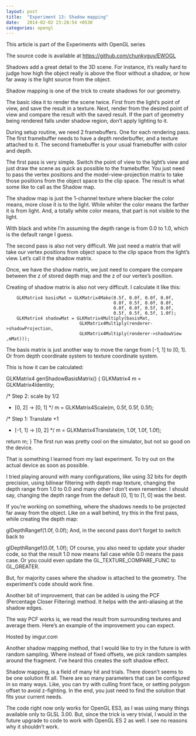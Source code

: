 ```yaml
---
layout: post
title:  "Experiment 13: Shadow mapping"
date:   2014-02-02 23:28:54 +0530
categories: opengl
---
```


This article is part of the Experiments with OpenGL series

The source code is available at https://github.com/chunkyguy/EWOGL

Shadows add a great detail to the 3D scene. For instance, it’s really hard to judge how high the object really is above the floor without a shadow, or how far away is the light source from the object.


Shadow mapping is one of the trick to create shadows for our geometry.

The basic idea it to render the scene twice. First from the light’s point of view, and save the result in a texture. Next, render from the desired point of view and compare the result with the saved result. If the part of geometry being rendered falls under shadow region, don’t apply lighting to it.

During setup routine, we need 2 framebuffers. One for each rendering pass. The first framebuffer needs to have a depth renderbuffer, and a texture attached to it. The second framebuffer is your usual framebuffer with color and depth.

The first pass is very simple. Switch the point of view to the light’s view and just draw the scene as quick as possible to the framebuffer. You just need to pass the vertex positions and the model-view-projection matrix to take those positions from the object space to the clip space. The result is what some like to call as the Shadow map.

The shadow map is just the 1-channel texture where blacker the color means, more close it is to the light. While whiter the color means the farther it is from light. And, a totally white color means, that part is not visible to the light.

With black and white I’m assuming the depth range is from 0.0 to 1.0, which is the default range I guess.

The second pass is also not very difficult. We just need a matrix that will take our vertex positions from object space to the clip space from the light’s view. Let’s call it the shadow matrix.

Once, we have the shadow matrix, we just need to compare the compare between the z of stored depth map and the z of our vertex’s position.

Creating of shadow matrix is also not very difficult. I calculate it like this:

``` objc
    GLKMatrix4 basisMat = GLKMatrix4Make(0.5f, 0.0f, 0.0f, 0.0f,
                                         0.0f, 0.5f, 0.0f, 0.0f,
                                         0.0f, 0.0f, 0.5f, 0.0f,
                                         0.5f, 0.5f, 0.5f, 1.0f);
    GLKMatrix4 shadowMat = GLKMatrix4Multiply(basisMat,                  
                            GLKMatrix4Multiply(renderer->shadowProjection,  
                            GLKMatrix4Multiply(renderer->shadowView ,mMat)));
```
The basis matrix is just another way to move the range from [-1, 1] to [0, 1]. Or from depth coordinate system to texture coordinate system.

This is how it can be calculated:


GLKMatrix4 genShadowBasisMatrix()
{
  GLKMatrix4 m = GLKMatrix4Identity;
  
  /* Step 2: scale by 1/2 
   * [0, 2] -> [0, 1]
   */
  m = GLKMatrix4Scale(m, 0.5f, 0.5f, 0.5f);

  /* Step 1: Translate +1 
   * [-1, 1] -> [0, 2]
   */
  m = GLKMatrix4Translate(m, 1.0f, 1.0f, 1.0f);

  return m;
}
The first run was pretty cool on the simulator, but not so good on the device.

That is something I learned from my last experiment. To try out on the actual device as soon as possible.

I tried playing around with many configurations, like using 32 bits for depth precision, using bilinear filtering with depth map texture, changing the depth range from 1.0 to 0.0 and many other I don’t even remember. I should say, changing the depth range from the default [0, 1] to [1, 0] was the best.

If you’re working on something, where the shadows needs to be projected far away from the object. Like on a wall behind, try this in the first pass, while creating the depth map:


glDepthRangef(1.0f, 0.0f);
And, in the second pass don’t forget to switch back to


glDepthRangef(0.0f, 1.0f);
Of course, you also need to update your shader code, so that the result 1.0 now means fail case while 0.0 means the pass case. Or you could even update the GL_TEXTURE_COMPARE_FUNC to GL_GREATER.

But, for majority cases where the shadow is attached to the geometry. The experiment’s code should work fine.


Another bit of improvement, that can be added is using the PCF (Percentage Closer Filtering) method. It helps with the anti-aliasing at the shadow edges.

The way PCF works is, we read the result from surrounding textures and average them.
Here’s an example of the improvement you can expect.

Hosted by imgur.com

Another shadow mapping method, that I would like to try in the future is with random sampling. Where instead of fixed offsets, we pick random samples around the fragment. I’ve heard this creates the soft shadow effect.

Shadow mapping, is a field of many hit and trials. There doesn’t seems to be one solution fit all. There are so many parameters that can be configured in so many ways. Like, you can try with culling front face, or setting polygon offset to avoid z-fighting. In the end, you just need to find the solution that fits your current needs.

The code right now only works for OpenGL ES3, as I was using many things available only to GLSL 3.00. But, since the trick is very trivial, I would in the future upgrade to code to work with OpenGL ES 2 as well. I see no reasons why it shouldn’t work.
